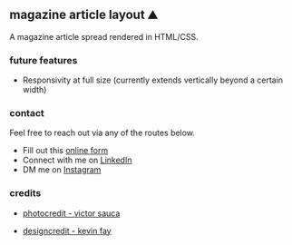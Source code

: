 ## magazine article layout ⛰️ 

A magazine article spread rendered in HTML/CSS.

### future features
- Responsivity at full size (currently extends vertically beyond a certain width)

### contact

Feel free to reach out via any of the routes below.

- Fill out this [online form](https://simranamin.com/#contact)
- Connect with me on [LinkedIn](https://www.linkedin.com/in/simran-amin/)
- DM me on [Instagram](https://www.instagram.com/n0epse/?hl=en)

### credits
- [photocredit - victor sauca](https://unsplash.com/photos/pQaDRXqW6Eg)

- [designcredit - kevin fay](https://yesimadesigner.com/anatomy-of-a-magazine-layout/)
